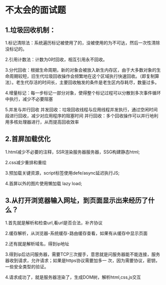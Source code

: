 # 不太会的面试题
## 1.垃圾回收机制：

1.标记清除法：系统遍历标记被使用了的，没被使用的为不可达，然后一次性清除没标记的。

2.引用计数法：计数为0时回收，相互引用永不回收。

3.分代回收：根据生命周期，新的对象会被放入新生内存区，由于大多数对象的生命周期较短，旧生代垃圾回收操作会频繁地在这个区域执行快速回收。（即复制算法）。老生代存活的时间长，主要回收触发的条件是老生区内存耗尽，数量过多。

4.增量标记：每一步标记一部分对象，使得整个标记过程可以分散到多次事件循环中执行，减少不必要阻塞

5.并发与并行回收
并发回收：垃圾回收线程与应用线程并发执行，通过空闲时间段进行回收，减少对应用程序的阻塞时间
并行回收：多个回收操作可以并行地利用多核处理器进行，从而提高回收效率

## 2.首屏加载优化
1.html减少不必要的注释，SSR渲染服务器服务器，SSG构建静态html;

2.css减少重排和重绘

3.预加载关键资源，script标签使用defe/async延迟执行JS;

4.首屏以外的图片使用懒加载 lazy load;

## 3.从打开浏览器输⼊⽹址，到⻚⾯显示出来经历了什么？
1.首先就是解析和检查url,看url是否合法，补齐协议

2.缓存解析，从浏览器-系统缓存-路由缓存查看，如果有从缓存中显示页面

2.还有就是解析域名，得到ip地址

3.得到ip后访问服务器，需要TCP三次握手，意思就是问服务器能不能连接，服务器收到请求，允许请求；如果是https协议需要加多一     次，因为需要协议，密钥，一些安全类型的验证。

4.请求成功了，就是服务器渲染了，生成DOM树，解析html,css,js交互
